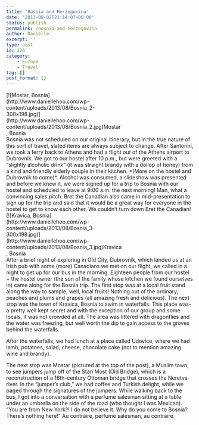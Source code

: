 ```yaml
---
title: 'Bosnia and Herzegovina'
date: '2013-08-02T21:14:07+00:00'
status: publish
permalink: /bosnia-and-herzegovina
author: Danielle
excerpt: ''
type: post
id: 226
category:
    - Europe
    - Travel
tag: []
post_format: []
---
```

<div class="wp-caption alignnone" id="attachment_228" style="width: 310px">[![Mostar, Bosnia](http://www.daniellehoo.com/wp-content/uploads/2013/08/Bosnia_2-300x198.jpg)](http://www.daniellehoo.com/wp-content/uploads/2013/08/Bosnia_2.jpg)Mostar, Bosnia

</div>Bosnia was not scheduled on our original itinerary, but in the true nature of this sort of travel, slated items are always subject to change. After Santorini, we took a ferry back to Athens and had a flight out of the Athens airport to Dubrovnik. We got to our hostel after 10 p.m., but were greeted with a “slightly alcoholic drink” (it was straight brandy with a dollop of honey) from a kind and friendly elderly couple in their kitchen. *(More on the hostel and Dubrovnik to come)*. Alcohol was consumed, a slideshow was presented and before we knew it, we were signed up for a trip to Bosnia with our hostel and scheduled to leave at 9:00 a.m. the next morning! Man, what a convincing sales pitch. Bret the Canadian also came in mid-presentation to sign up for the trip and said that it would be a great way for everyone in the hostel to get to know each other. We couldn’t turn down Bret the Canadian!

<div class="wp-caption alignnone" id="attachment_229" style="width: 310px">[![Kravica, Bosnia](http://www.daniellehoo.com/wp-content/uploads/2013/08/Bosnia_3-300x198.jpg)](http://www.daniellehoo.com/wp-content/uploads/2013/08/Bosnia_3.jpg)Kravica, Bosnia

</div>After a brief night of exploring in Old City, Dubrovnik, which landed us at an Irish pub with some (more) Canadians we met on our flight, we called in a night to get up for our bus in the morning. Eighteen people from our hostel + the hostel owner (the son of the family whose kitchen we found ourselves in) came along for the Bosnia trip. The first stop was at a local fruit stand along the way to sample, well, local fruits! Nothing out of the ordinary, peaches and plums and grapes (all amazing fresh and delicious). The next stop was the town of Kravica, Bosnia to swim in waterfalls. This place was-a pretty well kept secret and with the exception of our group and some locals, it was not crowded at all. The area was littered with dragonflies and the water was freezing, but well worth the dip to gain access to the groves behind the waterfalls.

After the waterfalls, we had lunch at a place called Udovice, where we had lamb, potatoes, salad, cheese, chocolate cake (not to mention amazing wine and brandy).

The next stop was Mostar (pictured at the top of the post), a Muslim town, to see jumpers jump off of the Stari Most (Old Bridge), which is a reconstruction of a 16th-century Ottoman bridge that crosses the Neretva river. In the “jumper’s club,” we had coffee and Turkish delight, while we paged through the signatures of the jumpers. While walking back to the bus, I got into a conversation with a perfume salesman sitting at a table under an umbrella on the side of the road (who thought I was Mexican). “You are from New York?! I do not believe it. Why do you come to Bosnia? There’s nothing here!” Au contraire, perfume salesman, au contraire.